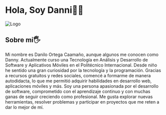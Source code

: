 # Hola, Soy  Danni👋😄
![Logo](https://www.google.com/url?sa=i&url=https%3A%2F%2Faxiacore.com%2Fblog%2Fux-ui-la-formula-del-exito-en-el-desarrollo-de-software-745%2F&psig=AOvVaw18RzIY-EYTHFIbA2in0JUf&ust=1755492841000000&source=images&cd=vfe&opi=89978449&ved=0CBUQjRxqFwoTCJiS5cuGkY8DFQAAAAAdAAAAABAL)

## Sobre mi🖐️

 Mi nombre es Danilo Ortega Caamaño, aunque algunos  me conocen como Danny. Actualmente curso una Tecnología en Análisis y Desarrollo de Software y Aplicativos Móviles en el Politécnico Internacional. Desde niño he sentido una gran curiosidad por la tecnología y la programación. Gracias a recursos gratuitos y redes sociales, comencé a formarme de manera autodidacta, lo que me permitió adquirir habilidades en desarrollo web, aplicaciones móviles y más. Soy una persona apasionada por el desarrollo de software, comprometido con el aprendizaje continuo y con muchas ganas de seguir creciendo como profesional. Me gusta explorar nuevas herramientas, resolver problemas y participar en proyectos que me reten a dar lo mejor de mí. 

